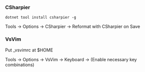 ### CSharpier

```
dotnet tool install csharpier -g
```

Tools -> Options -> CSharpier -> Reformat with CSharpier on Save

### VsVim

Put _vsvimrc at $HOME

Tools -> Options -> VsVim -> Keyboard -> (Enable necessary key combinations)
